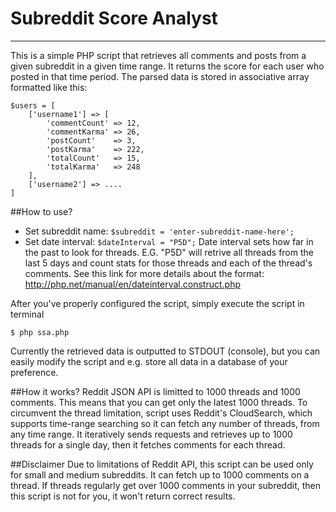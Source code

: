 Subreddit Score Analyst
===================
----------

This is a simple PHP script that retrieves all comments and posts from a given subreddit in a given time range. It returns the score for each user who posted in that time period. The parsed data is stored in associative array formatted like this:
```
$users = [
	['username1'] => [
		'commentCount' => 12,
		'commentKarma' => 26,
		'postCount'    => 3,
		'postKarma'    => 222,
		'totalCount'   => 15,
		'totalKarma'   => 248
	],
	['username2'] => ....
]
```

##How to use?
* Set subreddit name: `$subreddit = 'enter-subreddit-name-here';`
* Set date interval: `$dateInterval = "P5D";` 
Date interval sets how far in the past to look for threads. E.G. "P5D" will retrive all threads from the last 5 days and count stats for those threads and each of the thread's comments. 
See this link for more details about the format: http://php.net/manual/en/dateinterval.construct.php

After you've properly configured the script, simply execute the script in terminal
```
$ php ssa.php
```

Currently the retrieved data is outputted to STDOUT (console), but you can easily modify the script and e.g. store all data in a database of your preference.


##How it works?
Reddit JSON API is limitted to 1000 threads and 1000 comments. This means that you can get only the latest 1000 threads. To circumvent the thread limitation, script uses Reddit's CloudSearch, which supports time-range searching so it can fetch any number of threads, from any time range. It iteratively sends requests and retrieves up to 1000 threads for a single day, then it fetches comments for each thread.

##Disclaimer
Due to limitations of Reddit API, this script can be used only for small and medium subreddits. It can fetch up to 1000 comments on a thread. If threads regularly get over 1000 comments in your subreddit, then this script is not for you, it won't return correct results.


